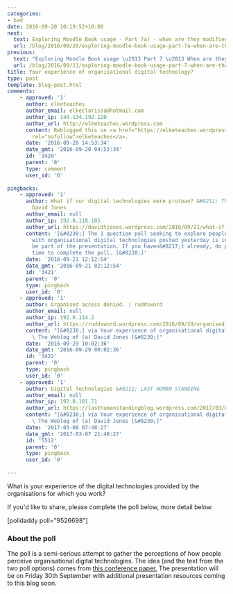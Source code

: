 ```yaml
---
categories:
- bad
date: 2016-09-20 10:19:52+10:00
next:
  text: Exploring Moodle Book usage - Part 7a) - when are they modified
  url: /blog/2016/09/20/exploring-moodle-book-usage-part-7a-when-are-they-modified/
previous:
  text: "Exploring Moodle Book usage \u2013 Part 7 \u2013 When are they used?"
  url: /blog/2016/09/11/exploring-moodle-book-usage-part-7-when-are-they-used/
title: Your experience of organisational digital technology?
type: post
template: blog-post.html
comments:
    - approved: '1'
      author: elketeaches
      author_email: elkeclarissa@hotmail.com
      author_ip: 144.134.192.120
      author_url: http://elketeaches.wordpress.com
      content: Reblogged this on <a href="https://elketeaches.wordpress.com/2016/09/20/your-experience-of-organisational-digital-technology/"
        rel="nofollow">elketeaches</a>.
      date: '2016-09-20 14:53:34'
      date_gmt: '2016-09-20 04:53:34'
      id: '3420'
      parent: '0'
      type: comment
      user_id: '0'
    
pingbacks:
    - approved: '1'
      author: What if our digital technologies were protean? &#8211; The Weblog of (a)
        David Jones
      author_email: null
      author_ip: 192.0.118.105
      author_url: https://davidtjones.wordpress.com/2016/09/21/what-if-our-digital-technologies-were-protean/
      content: '[&#8230;] The 1 question poll seeking to explore people&#8217;s experiences
        with organisational digital technologies posted yesterday is inspired by and will
        be part of the presentation. If you haven&#8217;t already, do please take the
        time to complete the poll. [&#8230;]'
      date: '2016-09-21 12:12:54'
      date_gmt: '2016-09-21 02:12:54'
      id: '3421'
      parent: '0'
      type: pingback
      user_id: '0'
    - approved: '1'
      author: Organised access denied. | ruddsword
      author_email: null
      author_ip: 192.0.114.2
      author_url: https://ruddsword.wordpress.com/2016/09/29/organised-access-denied/
      content: "[&#8230;] via Your experience of organisational digital technology? \u2014\
        \ The Weblog of (a) David Jones [&#8230;]"
      date: '2016-09-29 10:02:36'
      date_gmt: '2016-09-29 00:02:36'
      id: '3422'
      parent: '0'
      type: pingback
      user_id: '0'
    - approved: '1'
      author: Digital Technologies &#8211; LAST HUMAN STANDING
      author_email: null
      author_ip: 192.0.101.71
      author_url: https://lasthumanstandingblog.wordpress.com/2017/03/07/digital-technologies/
      content: "[&#8230;] via Your experience of organisational digital technology? \u2014\
        \ The Weblog of (a) David Jones [&#8230;]"
      date: '2017-03-08 07:48:27'
      date_gmt: '2017-03-07 21:48:27'
      id: '5512'
      parent: '0'
      type: pingback
      user_id: '0'
    
---
```

What is your experience of the digital technologies provided by the organisations for which you work?

If you'd like to share, please complete the poll below, more detail below.

\[polldaddy poll="9526698"\]

### About the poll

The poll is a semi-serious attempt to gather the perceptions of how people perceive organisational digital technologies. The idea (and the text from the two poll options) comes from [this conference paper.](/blog/2016/02/02/what-if-our-digital-technologies-were-protean-implications-for-computational-thinking-learning-and-teaching/) The presentation will be on Friday 30th September with additional presentation resources coming to this blog soon.